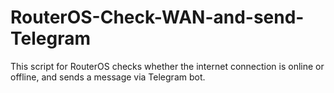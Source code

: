 # RouterOS-Check-WAN-and-send-Telegram
This script for RouterOS checks whether the internet connection is online or offline, and sends a message via Telegram bot.
